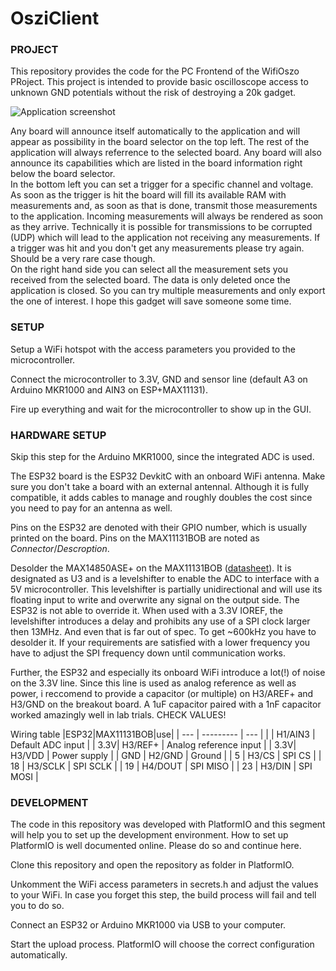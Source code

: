 # OsziClient

### PROJECT

This repository provides the code for the PC Frontend of the WifiOszo PRoject. This project is intended to provide
basic oscilloscope access to unknown GND potentials without the risk of destroying a 20k gadget.

![Application screenshot](https://gitlab.lrz.de/wifioszi/pyplotter/-/raw/screenshot/docs/screenshot.png?inline=false)

Any board will announce itself automatically to the application and will appear as possibility in the board selector
on the top left. The rest of the application will always referrence to the selected board. Any board will also announce
its capabilities which are listed in the board information right below the board selector.  
In the bottom left you can set a trigger for a specific channel and voltage. As soon as the trigger is hit the board
will fill its available RAM with measurements and, as soon as that is done, transmit those measurements to the
application. Incoming measurements will always be rendered as soon as they arrive. Technically it is possible for
transmissions to be corrupted (UDP) which will lead to the application not receiving any measurements. If a trigger
was hit and you don't get any measurements please try again. Should be a very rare case though.  
On the right hand side you can select all the measurement sets you received from the selected board. The data is
only deleted once the application is closed. So you can try multiple measurements and only export the one of interest.
I hope this gadget will save someone some time.

### SETUP

Setup a WiFi hotspot with the access parameters you provided to the microcontroller.

Connect the microcontroller to 3.3V, GND and sensor line (default A3 on Arduino MKR1000 and AIN3 on ESP+MAX11131).

Fire up everything and wait for the microcontroller to show up in the GUI.

### HARDWARE SETUP

Skip this step for the Arduino MKR1000, since the integrated ADC is used.

The ESP32 board is the ESP32 DevkitC with an onboard WiFi antenna. Make sure you don't take a board with an external
antennal. Although it is fully compatible, it adds cables to manage and roughly doubles the cost since you need to pay
for an antenna as well.

Pins on the ESP32 are denoted with their GPIO number, which is usually printed on the board. Pins on the MAX11131BOB are
noted as *Connector*/*Descroption*.

Desolder the MAX14850ASE+ on the MAX11131BOB ([datasheet](https://datasheets.maximintegrated.com/en/ds/MAX11131BOB.pdf)).
It is designated as U3 and is a levelshifter to enable the ADC to interface with a 5V microcontroller. This levelshifter
is partially unidirectional and will use its floating input to write and overwrite any signal on the output side. The
ESP32 is not able to override it. When used with a 3.3V IOREF, the levelshifter introduces a delay and prohibits any use
of a SPI clock larger then 13MHz. And even that is far out of spec. To get ~600kHz you have to desolder it. If your
requirements are satisfied with a lower frequency you have to adjust the SPI frequency down until communication works.

Further, the ESP32 and especially its onboard WiFi introduce a lot(!) of noise on the 3.3V line. Since this line is
used as analog reference as well as power, i reccomend to provide a capacitor (or multiple) on H3/AREF+ and H3/GND on the
breakout board. A 1uF capacitor paired with a 1nF capacitor worked amazingly well in lab trials. CHECK VALUES!

Wiring table
|ESP32|MAX11131BOB|use|
| --- | --------- | --- |
|     | H1/AIN3   | Default ADC input |
| 3.3V| H3/REF+   | Analog reference input |
| 3.3V| H3/VDD    | Power supply |
| GND | H2/GND    | Ground |
|   5 | H3/CS     | SPI CS |
|  18 | H3/SCLK   | SPI SCLK | 
|  19 | H4/DOUT   | SPI MISO |
|  23 | H3/DIN    | SPI MOSI |

### DEVELOPMENT

The code in this repository was developed with PlatformIO and this segment will help you to set up the development
environment. How to set up PlatformIO is well documented online. Please do so and continue here.

Clone this repository and open the repository as folder in PlatformIO.

Unkomment the WiFi access parameters in secrets.h and adjust the values to your WiFi. In case you forget this step,
the build process will fail and tell you to do so.

Connect an ESP32 or Arduino MKR1000 via USB to your computer.

Start the upload process. PlatformIO will choose the correct configuration automatically.
